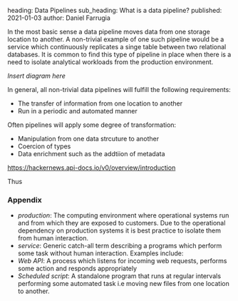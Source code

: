 heading: Data Pipelines
sub_heading: What is a data pipeline?
published: 2021-01-03
author: Daniel Farrugia


In the most basic sense a data pipeline moves data from one storage location to another. A non-trivial example of one
such pipeline would be a service which continuously replicates a singe table between two relational databases. It is common
to find this type of pipeline in place when there is a need to isolate analytical workloads from the production environment.

*Insert diagram here*

In general, all non-trivial data pipelines will fulfill the following requirements:

 - The transfer of information from one location to another 
 - Run in a periodic and automated manner
 
 Often pipelines will apply some degree of transformation: 
 
 - Manipulation from one data strcuture to another
 - Coercion of types
 - Data enrichment such as the addtiion of metadata
 
 
 
 
 
 https://hackernews.api-docs.io/v0/overview/introduction
 
Thus 

### Appendix
 - *production*: The computing environment where operational systems run and from which they are exposed to customers. Due to
the operational dependency on production systems it is best practice to isolate them from human interaction.  
 - *service*: Generic catch-all term describing a programs which perform some task without human interaction. Examples include:
 - *Web API*: A process which listens for incoming web requests, performs some action and responds appropriately
 - *Scheduled script*: A standalone program that runs at regular intervals performing some automated task i.e moving new files from one location to another. 